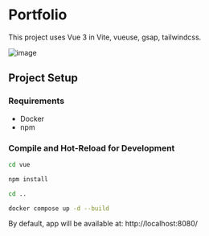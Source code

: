 # Portfolio

This project uses Vue 3 in Vite, vueuse, gsap, tailwindcss.

![image](https://github.com/sHKamil/portfolio/assets/91428301/0e6e9dc9-645c-4208-a8a8-b35e65082ba6)


## Project Setup

### Requirements
- Docker
- npm

### Compile and Hot-Reload for Development



```sh
cd vue 
```

```sh
npm install
```

```sh
cd .. 
```

```sh
docker compose up -d --build
```
By default, app will be available at: http://localhost:8080/
